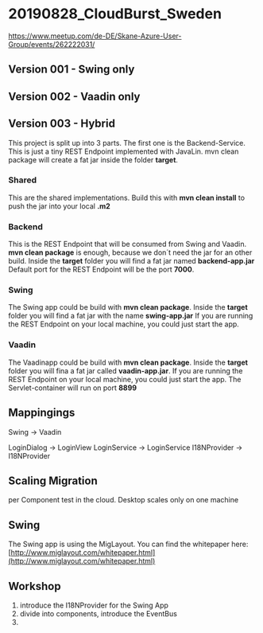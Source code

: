 # 20190828_CloudBurst_Sweden
https://www.meetup.com/de-DE/Skane-Azure-User-Group/events/262222031/



## Version 001 - Swing only



## Version 002 - Vaadin only



## Version 003 - Hybrid

This project is split up into 3 parts. The first one is the Backend-Service. This is just a tiny REST Endpoint implemented with JavaLin. mvn clean package will create a fat jar inside the folder **target**.

### Shared

This are the shared implementations. Build this with **mvn clean install** to push the jar into your local **.m2**

### Backend

This is the REST Endpoint that will be consumed from Swing and Vaadin. **mvn clean package** is enough, because we don´t need the jar for an other build. Inside the **target** folder you will find a fat jar named **backend-app.jar** Default port for the REST Endpoint will be the port **7000**.

### Swing

The Swing app could be build with **mvn clean package**. Inside the **target** folder you will find a fat jar with the name **swing-app.jar** If you are running the REST Endpoint on your local machine, you could just start the app.



### Vaadin

The Vaadinapp could be build with **mvn clean package**. Inside the **target** folder you will fina a fat jar called **vaadin-app.jar**. If you are running the REST Endpoint on your local machine, you could just start the app. The Servlet-container will run on port **8899**

















## Mappingings

Swing -> Vaadin

LoginDialog -> LoginView
LoginService -> LoginService
I18NProvider -> I18NProvider



## Scaling Migration
per Component test in the cloud. 
Desktop scales only on one machine



## Swing
The Swing app is using the MigLayout. You can find the whitepaper 
here: [http://www.miglayout.com/whitepaper.html](http://www.miglayout.com/whitepaper.html)

## Workshop
1. introduce the I18NProvider for the Swing App
1. divide into components, introduce the EventBus
1. 